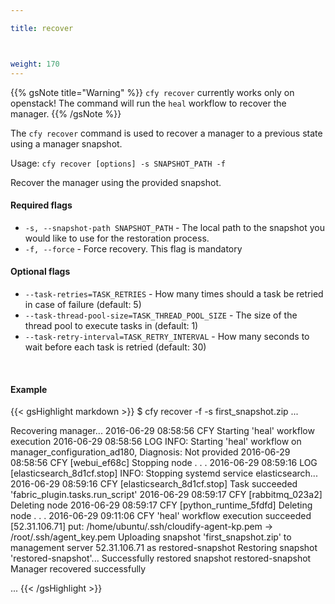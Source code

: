 ```yaml
---

title: recover



weight: 170
---
```


{{% gsNote title="Warning" %}}
`cfy recover` currently works only on openstack! The command will run the `heal` workflow to recover the manager.
{{% /gsNote %}}


The `cfy recover` command is used to recover a manager to a previous state using a manager snapshot.

Usage: `cfy recover [options] -s SNAPSHOT_PATH -f`

Recover the manager using the provided snapshot.

#### Required flags

*  `-s, --snapshot-path SNAPSHOT_PATH` - The local path to the snapshot you would like to use for the restoration process.
*  `-f, --force` -          Force recovery. This flag is mandatory

#### Optional flags

*  `--task-retries=TASK_RETRIES` -
                        How many times should a task be retried in case of
                        failure (default: 5)
*  `--task-thread-pool-size=TASK_THREAD_POOL_SIZE` -
                        The size of the thread pool to execute tasks in
                        (default: 1)
*  `--task-retry-interval=TASK_RETRY_INTERVAL` -
                        How many seconds to wait before each task is retried
                        (default: 30)

&nbsp;
#### Example

{{< gsHighlight  markdown  >}}
$ cfy recover -f -s first_snapshot.zip
...

Recovering manager...
2016-06-29 08:58:56 CFY <manager> Starting 'heal' workflow execution
2016-06-29 08:58:56 LOG <manager> INFO: Starting 'heal' workflow on manager_configuration_ad180, Diagnosis: Not provided
2016-06-29 08:58:56 CFY <manager> [webui_ef68c] Stopping node
.
.
.
2016-06-29 08:59:16 LOG <manager> [elasticsearch_8d1cf.stop] INFO: Stopping systemd service elasticsearch...
2016-06-29 08:59:16 CFY <manager> [elasticsearch_8d1cf.stop] Task succeeded 'fabric_plugin.tasks.run_script'
2016-06-29 08:59:17 CFY <manager> [rabbitmq_023a2] Deleting node
2016-06-29 08:59:17 CFY <manager> [python_runtime_5fdfd] Deleting node
.
.
.
2016-06-29 09:11:06 CFY <manager> 'heal' workflow execution succeeded
[52.31.106.71] put: /home/ubuntu/.ssh/cloudify-agent-kp.pem -> /root/.ssh/agent_key.pem
Uploading snapshot 'first_snapshot.zip' to management server 52.31.106.71 as restored-snapshot
Restoring snapshot 'restored-snapshot'...
Successfully restored snapshot restored-snapshot
Manager recovered successfully

...
{{< /gsHighlight >}}
